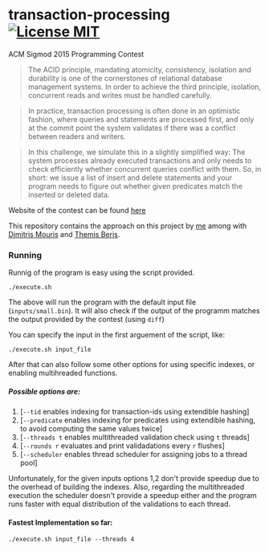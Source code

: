 # transaction-processing [![License MIT][badge-license]](LICENSE.txt)
ACM Sigmod 2015 Programming Contest

> The ACID principle, mandating atomicity, consistency, isolation and durability is one of the cornerstones of relational database management systems. In order to achieve the third principle, isolation, concurrent reads and writes must be handled carefully.

> In practice, transaction processing is often done in an optimistic fashion, where queries and statements are processed first, and only at the commit point the system validates if there was a conflict between readers and writers.

> In this challenge, we simulate this in a slightly simplified way: The system processes already executed transactions and only needs to check efficiently whether concurrent queries conflict with them. So, in short: we issue a list of insert and delete statements and your program needs to figure out whether given predicates match the inserted or deleted data.

Website of the contest can be found [here](http://db.in.tum.de/sigmod15contest/task.html)

This repository contains the approach on this project by [me](https://github.com/thanosgn) among with [Dimitris Mouris](https://github.com/jimouris) and [Themis Beris](https://github.com/ThemisB).


### Running
Runnig of the program is easy using the script provided.


  ```
  ./execute.sh
  ```

The above will run the program with the default input file (`inputs/small.bin`).
It will also check if the output of the programm matches the output provided by the contest (using `diff`)

You can specify the input in the first arguement of the script, like:

```
./execute.sh input_file
```

After that can also follow some other options for using specific indexes, or enabling multihreaded functions.

##### Possible  options are:
  1. [`--tid` enables indexing for transaction-ids using extendible hashing]
  2. [`--predicate` enables indexing for predicates using extendible hashing, to avoid computing the same values twice]
  3. [`--threads t` enables multithreaded validation check using `t` threads]
  4. [`--rounds r` evaluates and print validadations every `r` flushes]
  5. [`--scheduler` enables thread scheduler for assigning jobs to a thread pool]



Unfortunately, for the given inputs options 1,2 don't provide speedup due to the overhead of building the indexes.
Also, regarding the multithreaded execution the scheduler doesn't provide a speedup either and the program runs faster with
equal distribution of the validations to each thread.

#### Fastest Implementation so far:

```
./execute.sh input_file --threads 4
```

[badge-license]: https://img.shields.io/badge/license-MIT-green.svg?style=flat-square
